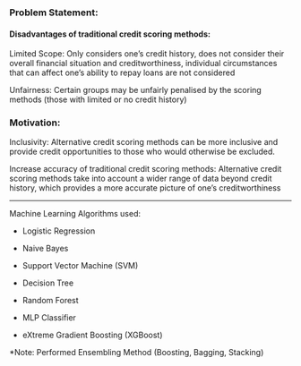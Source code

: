 ### Problem Statement: 

#### Disadvantages of traditional credit scoring methods:

Limited Scope: Only considers one’s credit history, does not consider their overall financial situation and creditworthiness, individual circumstances that can affect one’s ability to repay loans are not considered

Unfairness: Certain groups may be unfairly penalised by the scoring methods (those with limited or no credit history)

### Motivation: 

Inclusivity: Alternative credit scoring methods can be more inclusive and provide credit opportunities to those who would otherwise be excluded.

Increase accuracy of traditional credit scoring methods: Alternative credit scoring methods take into account a wider range of data beyond credit history, which provides a more accurate picture of one’s creditworthiness
______________________________

Machine Learning Algorithms used:

* Logistic Regression

* Naive Bayes

* Support Vector Machine (SVM)

* Decision Tree

* Random Forest

* MLP Classifier 

* eXtreme Gradient Boosting (XGBoost)

*Note: Performed Ensembling Method (Boosting, Bagging, Stacking)
